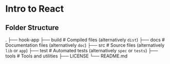 # Intro to React

## Folder Structure
.   ├── hook-app
        ├── build                   # Compiled files (alternatively `dist`)
        ├── docs                    # Documentation files (alternatively `doc`)
        ├── src                     # Source files (alternatively `lib` or `app`)
        ├── test                    # Automated tests (alternatively `spec` or `tests`)
        ├── tools                   # Tools and utilities
        ├── LICENSE
        └── README.md